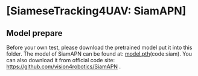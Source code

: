 # [SiameseTracking4UAV: SiamAPN]

## Model prepare

Before your own test, please download the pretrained model put it into this folder.
The model of SiamAPN can be found at: [model.pth](https://pan.baidu.com/s/1rtlxVnWHjWHrNfIJqI6dNw?pwd=siam)(code:siam).
You can also download it from official code site: https://github.com/vision4robotics/SiamAPN . 